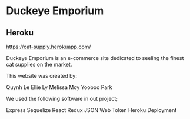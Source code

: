 # Duckeye Emporium

## Heroku
https://cat-supply.herokuapp.com/


Duckeye Emporium is an e-commerce site dedicated to seeling the finest cat supplies on the market.

This website was created by:

Quynh Le
Ellie Ly
Melissa Moy
Yooboo Park

We used the following software in out project;

Express
Sequelize
React
Redux
JSON Web Token
Heroku Deployment
